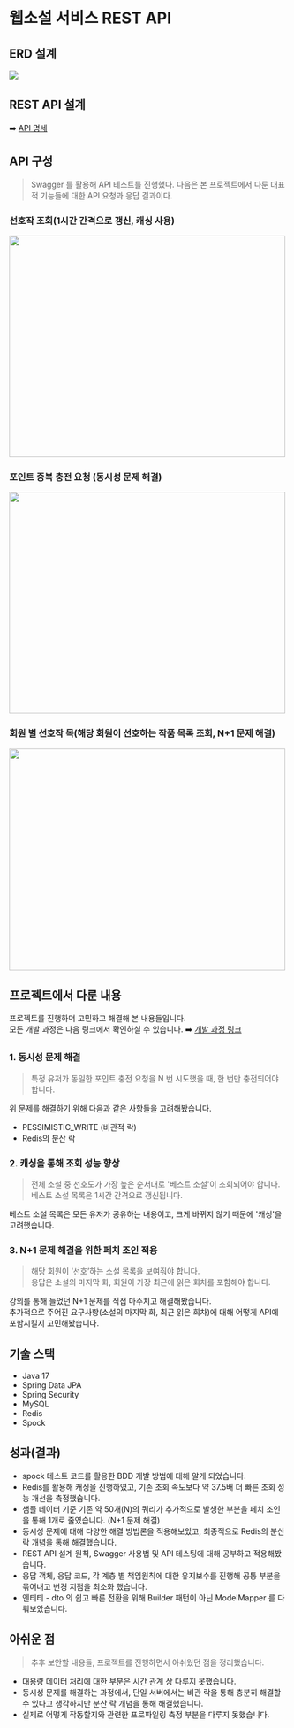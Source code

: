 # 웹소설 서비스 REST API
## ERD 설계
![](https://velog.velcdn.com/images/daryu519/post/ec2d5277-ec1b-4e0e-ac98-30a88467116b/image.png)
## REST API 설계

➡️ [API 명세](https://hushed-bite-bb4.notion.site/10674566d0754dd08666da7a2b8ff188?v=e6318d3b059f48e1a7c732ff7ac42d7f)

## API 구성
> Swagger 를 활용해 API 테스트를 진행했다. 다음은 본 프로젝트에서 다룬 대표적 기능들에 대한 API 요청과 응답 결과이다.
### 선호작 조회(1시간 간격으로 갱신, 캐싱 사용)
<img src="img_2.png"  width="500" height="400"/>

### 포인트 중복 충전 요청 (동시성 문제 해결)
<img src="img_3.png"  width="500" height="400"/>

### 회원 별 선호작 목(해당 회원이 선호하는 작품 목록 조회, N+1 문제 해결)
<img src="img_4.png"  width="500" height="400"/>


## 프로젝트에서 다룬 내용
프로젝트를 진행하며 고민하고 해결해 본 내용들입니다.     
모든 개발 과정은 다음 링크에서 확인하실 수 있습니다. ➡️ [개발 과정 링크](https://velog.io/@daryu519/series/%EC%9B%B9%EC%86%8C%EC%84%A4-%EC%84%9C%EB%B9%84%EC%8A%A4-%EA%B0%9C%EC%9D%B8-%ED%94%84%EB%A1%9C%EC%A0%9D%ED%8A%B8)
### 1. 동시성 문제 해결
> 특정 유저가 동일한 포인트 충전 요청을 N 번 시도했을 때, 한 번만 충전되어야 합니다.

위 문제를 해결하기 위해 다음과 같은 사항들을 고려해봤습니다.
- PESSIMISTIC_WRITE (비관적 락)
- Redis의 분산 락
### 2. 캐싱을 통해 조회 성능 향상
> 전체 소설 중 선호도가 가장 높은 순서대로 '베스트 소설'이 조회되어야 합니다.   
> 베스트 소설 목록은 1시간 간격으로 갱신됩니다.

베스트 소설 목록은 모든 유저가 공유하는 내용이고, 크게 바뀌지 않기 때문에 '캐싱'을 고려했습니다.       

### 3. N+1 문제 해결을 위한 페치 조인 적용
> 해당 회원이 ‘선호’하는 소설 목록을 보여줘야 합니다.    
> 응답은 소설의 마지막 화, 회원이 가장 최근에 읽은 회차를 포함해야 합니다.

강의를 통해 들었던 N+1 문제를 직접 마주치고 해결해봤습니다.     
추가적으로 주어진 요구사항(소설의 마지막 화, 최근 읽은 회차)에 대해 어떻게 API에 포함시킬지 고민해봤습니다.

## 기술 스택
- Java 17
- Spring Data JPA
- Spring Security
- MySQL
- Redis
- Spock

## 성과(결과)
- spock 테스트 코드를 활용한 BDD 개발 방법에 대해 알게 되었습니다.
- Redis를 활용해 캐싱을 진행하였고, 기존 조회 속도보다 약 37.5배 더 빠른 조회 성능 개선을 측정했습니다.
- 샘플 데이터 기준 기존 약 50개(N)의 쿼리가 추가적으로 발생한 부분을 페치 조인을 통해 1개로 줄였습니다. (N+1 문제 해결)
- 동시성 문제에 대해 다양한 해결 방법론을 적용해보았고, 최종적으로 Redis의 분산 락 개념을 통해 해결했습니다.
- REST API 설계 원칙, Swagger 사용법 및 API 테스팅에 대해 공부하고 적용해봤습니다. 
- 응답 객체, 응답 코드, 각 계층 별 책임원칙에 대한 유지보수를 진행해 공통 부분을 묶어내고 변경 지점을 최소화 했습니다.
- 엔티티 - dto 의 쉽고 빠른 전환을 위해 Builder 패턴이 아닌 ModelMapper 를 다뤄보았습니다.

## 아쉬운 점
> 추후 보안할 내용들, 프로젝트를 진행하면서 아쉬웠던 점을 정리했습니다.
- 대용량 데이터 처리에 대한 부분은 시간 관계 상 다루지 못했습니다.
- 동시성 문제를 해결하는 과정에서, 단일 서버에서는 비관 락을 통해 충분히 해결할 수 있다고 생각하지만 분산 락 개념을 통해 해결했습니다.
- 실제로 어떻게 작동할지와 관련한 프로파일링 측정 부분을 다루지 못했습니다.